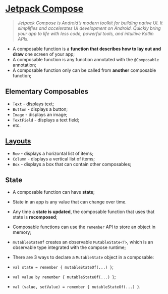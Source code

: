 # [Jetpack Compose](https://developer.android.com/jetpack/compose)

> *Jetpack Compose is Android’s modern toolkit for building native UI. It simplifies and accelerates UI development on Android. Quickly bring your app to life with less code, powerful tools, and intuitive Kotlin APIs.*

* A composable function is a **function that describes how to lay out and draw** one screen of your app;
* A composable function is any function annotated with the `@Composable` annotation;
* A composable function only can be called from **another** composable function;

## Elementary Composables

* `Text` - displays text;
* `Button` - displays a button;
* `Image` - displays an image;
* `TextField` - displays a text field;
* etc.

## [Layouts](https://developer.android.com/jetpack/compose/layouts/basics)

* `Row` - displays a horizontal list of items;
* `Column` - displays a vertical list of items;
* `Box` - displays a box that can contain other composables;

## State

* A composable function can have **state**;
* State in an app is any value that can change over time. 
* Any time a **state is updated**, the composable function that uses that state is **recomposed**;
* Composable functions can use the `remember` API to store an object in memory;
* `mutableStateOf` creates an observable `MutableState<T>`, which is an observable type integrated with the compose runtime;
* There are 3 ways to declare a `MutableState` object in a composable:

* `val state = remember { mutableStateOf(...) }`;
* `val value by remember { mutableStateOf(...) }`;
* `val (value, setValue) = remember { mutableStateOf(...) }`.